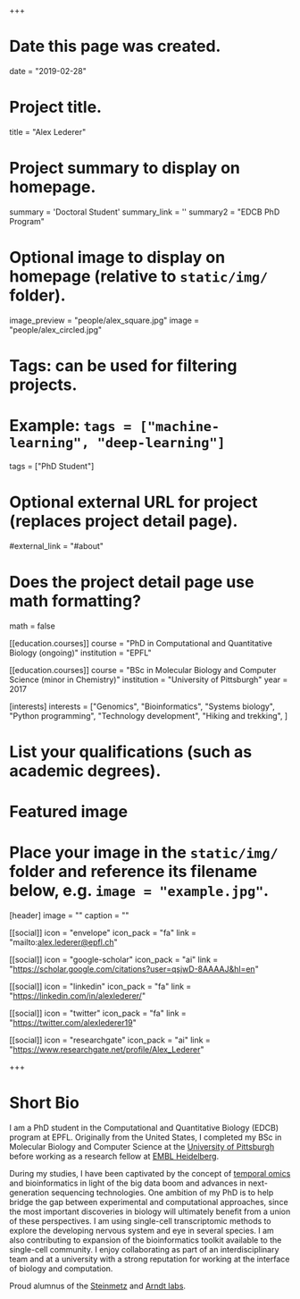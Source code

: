 +++
# Date this page was created.
date = "2019-02-28"

# Project title.
title = "Alex Lederer"

# Project summary to display on homepage.
summary = 'Doctoral Student'
summary_link = ''
summary2 = "EDCB PhD Program"

# Optional image to display on homepage (relative to `static/img/` folder).
image_preview = "people/alex_square.jpg"
image = "people/alex_circled.jpg"

# Tags: can be used for filtering projects.
# Example: `tags = ["machine-learning", "deep-learning"]`
tags = ["PhD Student"]

# Optional external URL for project (replaces project detail page).
#external_link = "#about"

# Does the project detail page use math formatting?
math = false

[[education.courses]]
course = "PhD in Computational and Quantitative Biology (ongoing)"
institution = "EPFL"

[[education.courses]]
course = "BSc in Molecular Biology and Computer Science (minor in Chemistry)"
institution = "University of Pittsburgh"
year = 2017

[interests]
  interests = ["Genomics",
  "Bioinformatics",
  "Systems biology",
  "Python programming",
  "Technology development",
  "Hiking and trekking",
  ]

# List your qualifications (such as academic degrees).
# Featured image
# Place your image in the `static/img/` folder and reference its filename below, e.g. `image = "example.jpg"`.
[header]
image = ""
caption = ""

[[social]]
icon = "envelope"
icon_pack = "fa"
link = "mailto:alex.lederer@epfl.ch"

[[social]]
icon = "google-scholar"
icon_pack = "ai"
link = "https://scholar.google.com/citations?user=qsjwD-8AAAAJ&hl=en"

[[social]]
icon = "linkedin"
icon_pack = "fa"
link = "https://linkedin.com/in/alexlederer/"

[[social]]
icon = "twitter"
icon_pack = "fa"
link = "https://twitter.com/alexlederer19"

[[social]]
icon = "researchgate"
icon_pack = "ai"
link = "https://www.researchgate.net/profile/Alex_Lederer"

 
+++
 
# Short Bio

I am a PhD student in the Computational and Quantitative Biology (EDCB) program at EPFL. Originally from the United States, I completed my BSc in Molecular Biology and Computer Science at the [University of Pittsburgh](https://www.pitt.edu/) before working as a research fellow at [EMBL Heidelberg](https://www.embl.de/).

During my studies, I have been captivated by the concept of [temporal omics](https://www.sciencedirect.com/science/article/pii/S0958166919301430) and bioinformatics in light of the big data boom and advances in next-generation sequencing technologies. One ambition of my PhD is to help bridge the gap between experimental and computational approaches, since the most important discoveries in biology will ultimately benefit from a union of these perspectives. I am using single-cell transcriptomic methods to explore the developing nervous system and eye in several species. I am also contributing to expansion of the bioinformatics toolkit available to the single-cell community. I enjoy collaborating as part of an interdisciplinary team and at a university with a strong reputation for working at the interface of biology and computation.

Proud alumnus of the [Steinmetz](https://www.embl.de/research/units/genome_biology/steinmetz/) and [Arndt labs](https://www.biology.pitt.edu/person/karen-arndt).

